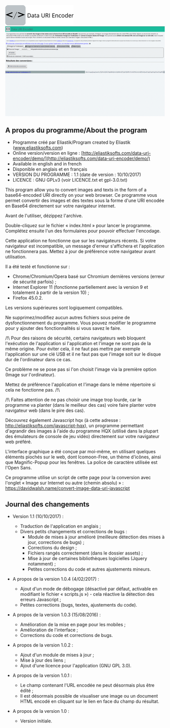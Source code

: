 <!-- Data URI Encoder README file -->
<img src="https://raw.githubusercontent.com/Eliastik/data-uri-encoder/master/banner.png" alt="Data URI Encoder" />
<img src="https://raw.githubusercontent.com/Eliastik/data-uri-encoder/master/screenshot.png" width="640" alt="Screenshot" />

## A propos du programme/About the program

* Programme créé par Eliastik/Program created by Eliastik (www.eliastiksofts.com)
* Online version/version en ligne : [http://eliastiksofts.com/data-uri-encoder/demo/](http://eliastiksofts.com/data-uri-encoder/demo/)
* Available in english and in french
* Disponible en anglais et en français
* VERSION DU PROGRAMME : 1.1 (date de version : 10/10/2017)
* LICENCE : GNU GPLv3 (voir LICENCE.txt et gpl-3.0.txt)

This program allow you to convert images and texts in the form of a base64-encoded URI directly on your web browser.
Ce programme vous permet convertir des images et des textes sous la forme d'une URI encodée en Base64 directement sur votre navigateur internet.

Avant de l'utiliser, dézippez l'archive.

Double-cliquez sur le fichier « index.html » pour lancer le programme. Complétez ensuite l'un des formulaires pour pouvoir effectuer l'encodage.

Cette application ne fonctionne que sur les navigateurs récents. Si votre navigateur est incompatible, un message d'erreur s'affichera et l'application ne fonctionnera pas. Mettez à jour de préférence votre navigateur avant utilisation.

Il a été testé et fonctionne sur :
* Chrome/Chromium/Opera basé sur Chromium dernières versions (erreur de sécurité parfois) ;
* Internet Explorer 11 (fonctionne partiellement avec la version 9 et totalement à partir de la version 10) ;
* Firefox 45.0.2.

Les versions supérieures sont logiquement compatibles.

Ne supprimez/modifiez aucun autres fichiers sous peine de dysfonctionnement du programme. Vous pouvez modifier le programme pour y ajouter des fonctionnalités si vous savez le faire.

/!\ Pour des raisons de sécurité, certains navigateurs web bloquent l'exécution de l'application si l'application et l'image ne sont pas de la même origine. Pour éviter cela, il ne faut pas mettre par exemple l'application sur une clé USB et il ne faut pas que l'image soit sur le disque dur de l'ordinateur dans ce cas.

Ce problème ne se pose pas si l'on choisit l'image via la première option (Image sur l'ordinateur).

Mettez de préférence l'application et l'image dans le même répertoire si cela ne fonctionne pas. /!\

/!\ Faites attention de ne pas choisir une image trop lourde, car le programme va planter (dans le meilleur des cas) voire faire planter votre navigateur web (dans le pire des cas).

Découvrez également Javascript hqx (à cette adresse : http://eliastiksofts.com/javascript-hqx), un programme permettant d'agrandir des images à l'aide du programme HQX (utilisé dans la plupart des émulateurs de console de jeu vidéo) directement sur votre navigateur web préféré.

L'interface graphique a été conçue par moi-même, en utilisant quelques éléments piochés sur le web, dont Icomoon-Free, un thème d'icônes, ainsi que Magnific-Popup pour les fenêtres. La police de caractère utilisée est l'Open Sans.

Ce programme utilise un script de cette page pour la conversion avec l'onglet « Image sur Internet ou autre (chemin absolu) » : https://davidwalsh.name/convert-image-data-uri-javascript

## Journal des changements

* Version 1.1 (10/10/2017) :
    - Traduction de l'application en anglais ;
    - Divers petits changements et corrections de bugs :
        - Module de mises à jour amélioré (meilleure détection des mises à jour, corrections de bugs) ;
        - Corrections du design ;
        - Fichiers rangés correctement (dans le dossier assets) ;
        - Mise à jour de certaines bibliothèques logicielles (Jquery notamment) ;
        - Petites corrections du code et autres ajustements mineurs.

* A propos de la version 1.0.4 (4/02/2017) :
    - Ajout d'un mode de débogage (désactivé par défaut, activable en modifiant le fichier « scripts.js ») - cela réactive la détection des erreurs Javascript ;
    - Petites corrections (bugs, textes, ajustements du code).

* A propos de la version 1.0.3 (15/08/2016) :
    - Amélioration de la mise en page pour les mobiles ;
    - Amélioration de l'interface ;
    - Corrections du code et corrections de bugs.

* A propos de la version 1.0.2 :
    - Ajout d'un module de mises à jour ;
    - Mise à jour des liens ;
    - Ajout d'une licence pour l'application (GNU GPL 3.0).

* A propos de la version 1.0.1 :
    - Le champ contenant l'URL encodée ne peut désormais plus être édité ;
    - Il est désormais possible de visualiser une image ou un document HTML encodé en cliquant sur le lien en face du champ du résultat.

* A propos de la version 1.0 :
    - Version initiale.
